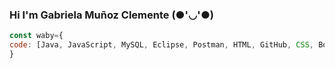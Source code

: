 ### Hi I'm Gabriela Muñoz Clemente  (●'◡'●)

```js
const waby={
code: [Java, JavaScript, MySQL, Eclipse, Postman, HTML, GitHub, CSS, Bootstrap]
}


```
<!--
**WabyMC/WabyMc** is a ✨ _special_ ✨ repository because its `README.md` (this file) appears on your GitHub profile.

Here are some ideas to get you started:

- 🔭 I’m currently working on ...
- 🌱 I’m currently learning ...
- 👯 I’m looking to collaborate on ...
- 🤔 I’m looking for help with ...
- 💬 Ask me about ...
- 📫 How to reach me: ...
- 😄 Pronouns: ...
- ⚡ Fun fact: ...
-->
